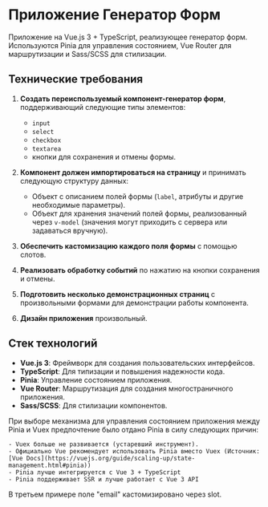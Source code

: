 # Приложение Генератор Форм

Приложение на Vue.js 3 + TypeScript, реализующее генератор форм. Используются Pinia для управления состоянием, Vue Router для маршрутизации и Sass/SCSS для стилизации.

## Технические требования

1. **Создать переиспользуемый компонент-генератор форм**, поддерживающий следующие типы элементов:

   - `input`
   - `select`
   - `checkbox`
   - `textarea`
   - кнопки для сохранения и отмены формы.

2. **Компонент должен импортироваться на страницу** и принимать следующую структуру данных:

   - Объект с описанием полей формы (`label`, атрибуты и другие необходимые параметры).
   - Объект для хранения значений полей формы, реализованный через `v-model` (значения могут приходить с сервера или задаваться вручную).

3. **Обеспечить кастомизацию каждого поля формы** с помощью слотов.

4. **Реализовать обработку событий** по нажатию на кнопки сохранения и отмены.

5. **Подготовить несколько демонстрационных страниц** с произвольными формами для демонстрации работы компонента.

6. **Дизайн приложения** произвольный.

## Стек технологий

- **Vue.js 3**: Фреймворк для создания пользовательских интерфейсов.
- **TypeScript**: Для типизации и повышения надежности кода.
- **Pinia**: Управление состоянием приложения.
- **Vue Router**: Маршрутизация для создания многостраничного приложения.
- **Sass/SCSS**: Для стилизации компонентов.

При выборе механизма для управления состоянием приложения между Pinia и Vuex предпочтение было отдано Pinia в силу следующих причин:

    - Vuex больше не развивается (устаревший инструмент).
    - Официально Vue рекомендует использовать Pinia вместо Vuex (Источник: [Vue Docs](https://vuejs.org/guide/scaling-up/state-management.html#pinia))
    - Pinia лучше интегрируется с Vue 3 + TypeScript
    - Pinia поддерживает SSR и лучше работает с Vue 3 API

В третьем примере поле "email" кастомизировано через slot.
